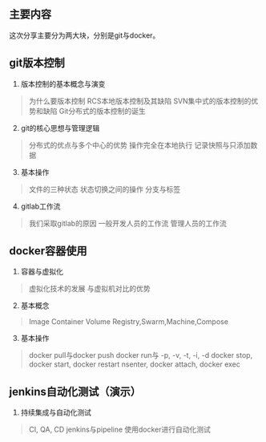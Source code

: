 ## 主要内容

这次分享主要分为两大块，分别是git与docker。

## git版本控制

1. 版本控制的基本概念与演变
> 为什么要版本控制
> RCS本地版本控制及其缺陷
> SVN集中式的版本控制的优势和缺陷
> Git分布式的版本控制的诞生

2. git的核心思想与管理逻辑
> 分布式的优点与多个中心的优势
> 操作完全在本地执行
> 记录快照与只添加数据

3. 基本操作
> 文件的三种状态
> 状态切换之间的操作
> 分支与标签

4. gitlab工作流
> 我们采取gitlab的原因
> 一般开发人员的工作流
> 管理人员的工作流

## docker容器使用

1. 容器与虚拟化
> 虚拟化技术的发展
> 与虚拟机对比的优势

2. 基本概念
> Image
> Container
> Volume
> Registry,Swarm,Machine,Compose

3. 基本操作
> docker pull与docker push
> docker run与 -p, -v, -t, -i, -d 
> docker stop, docker start, docker restart
> nsenter, docker attach, docker exec

## jenkins自动化测试（演示）

1. 持续集成与自动化测试
> CI, QA, CD
> jenkins与pipeline
> 使用docker进行自动化测试